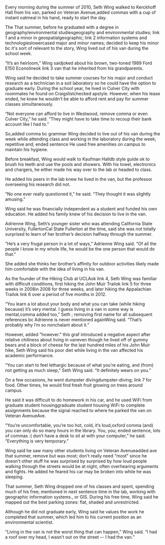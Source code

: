 Every morning during the summer of 2010, Seth Wing walked to Kerckhoff Hall from
his van, parked on Veteran Avenue,added commas with a cup of instant oatmeal in
his hand, ready to start the day.

The That summer, before he graduated with a degree in geography/environmental
studiesgeography and environmental studies; link 1 and a minor in
geospatialgeographic; link 2 information systems and technologieslowercased
major and minor names; decided to keep his minor bc it's sort of relevant to the
story, Wing lived out of his van during the school week.

“It’s an heirloom,” Wing saidjoked about his brown, two-toned 1989 Ford E150
Econolineok link 3 van that he inherited from his grandparents.

Wing said he decided to take summer courses for his major and conduct research
as a technician in a soil laboratory so he could have the option to graduate
early. During the school year, he lived in Culver City with roommates he found
on Craigslistchecked apstyle. However, when his lease ended, he knew he wouldn’t
be able to afford rent and pay for summer classes simultaneously.

“Not everyone can afford to live in Westwood, remove comma or even Culver City,”
he said. “They might have to take time to recoup their bank account like I had
to.”

So,added comma bc grammar Wing decided to live out of his van during the week
while attending class and working in the laboratory during the week; repetitive
and; ended sentence He used free amenities on campus to maintain his hygiene.

Before breakfast, Wing would walk to Kaufman Halldb style guide ok to brush his
teeth and use the pools and showers. With his towel, electronics and chargers,
he either made his way over to the lab or headed to class.

He added his peers in the lab knew he lived in the van, but the professor
overseeing his research did not.

“No one ever really questioned it,” he said. “They thought it was slightly
amusing.”

Wing said he was financially independent as a student and funded his own
education. He added his family knew of his decision to live in the van.

Adrienne Wing, Seth’s younger sister who was attending California State
University, FullertonCal State Fullerton at the time, said she was not totally
surprised to learn of her brother’s decision halfway through the summer.

“He’s a very frugal person in a lot of ways,” Adrienne Wing said. “Of all the
people I know in my whole life, he would be the one person that would do that.”

She added she thinks her brother’s affinity for outdoor activities likely made
him comfortable with the idea of living in his van.

As the founder of the Hiking Club at UCLAok link 4, Seth Wing was familiar with
difficult conditions, first hiking the John Muir Trailok link 5 for three weeks
in 2008in 2008 for three weeks, and later hiking the Appalachian Trailok link 6
over a period of five months in 2012.

“You learn a lot about your body and what you can take (while hiking because)
it’s very mental. I guess living in a van in some way is mental,comma added
too,” Seth ; removing first name for all subsequent references bc Adrienne is
never mentioned againWing said. “That’s probably why I’m so nonchalant about
it.”

However, added "however." this graf introduced a negative aspect after relative
chillness about living in vaneven though he lived off of gummy bears and a block
of cheese for the last hundred miles of his John Muir hike, Seth Wing said his
poor diet while living in the van affected his academic performance.

“You can start to feel lethargic because of what you’re eating, and (from) not
getting as much sleep,” Seth Wing said. “It definitely wears on you.”

On a few occasions, he went dumpster divingdumpster-diving; link 7 for food.
Other times, he would find fresh fruit growing on trees around campus.

He said it was difficult to do homework in his car, and he used WiFi from
graduate student housinggraduate student housing WiFi to complete assignments
because the signal reached to where he parked the van on Veteran AvenueAve.

“You’re uncomfortable, you’re too hot, cold, it’s loud,oxford comma (and) you
can only do so many hours in the library. You, you; ended sentence, lots of
commas :( don’t have a desk to sit at with your computer,” he said. “Everything
is very temporary.”

Wing said he saw many other students living on Veteran Avenueadded ave that
summer, remove but was most; don't really need "most" since he doesn't other
stuff he was surprised by surprised by how loud people walking through the
streets would be at night, often overhearing arguments and fights. He added he
feared his car may be broken into while he was sleeping.

That summer, Seth Wing dropped one of his classes and spent, spending much of
his free; mentioned in next sentence time in the lab, working with geographic
information systems., or GIS. During his free time, Wing said he mapped out the
best parking zones: flat, shaded and unrestricted.

Although he did not graduate early, Wing said he values the work he completed
that summer, which led him to his current position as an environmental
scientist.

“Living in the van is not the worst thing that can happen,” Wing said. “I had a
roof over my head, I wasn’t out on the street –- I had the van.”
